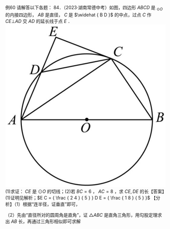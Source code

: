 例60 请解答以下各题： 84．（2023·湖南常德中考）如图，四边形 $A B C D$ 是 $_ { \odot O }$ 的内接四边形， $A B$ 是直径， $C$ 是 $\widehat { B D }$ 的中点，过点 $C$ 作 $C E \bot A D$ 交 $A D$ 的延长线于点 $E$ ．
![](<../../qs_image_DB/专题3-6__圆的综合（27类题型）（解析版）/93f672c925f7263b99a3ba8880f08b727433bb4ec70338011db0a5676c64c482.jpg>)
(1)求证： $C E$ 是 $\odot O$ 的切线；(2)若 $B C = 6$ ， $A C = 8$ ，求 $C E , D E$ 的长【答案】(1)证明见解析；$E C = { \frac { 2 4 } { 5 } } D E = { \frac { 1 8 } { 5 } }$ 【分析】（1）根据“连半径，证垂直”即可，

（2）先由“直径所对的圆周角是直角”，证 ${ \triangle A B C }$ 是直角三角形，用勾股定理求出 $A B$ 长，再通过三角形相似即可求解
